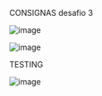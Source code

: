 CONSIGNAS desafio 3


![image](https://github.com/nicolas-rosencovich/desafios-backend-coderhouse-1a10/assets/139424337/da1864e7-22e9-4827-abce-f7e0b3a3a388)

![image](https://github.com/nicolas-rosencovich/desafios-backend-coderhouse-1a10/assets/139424337/ad0874ed-e84c-4ccc-b4e6-35d1f4e5120a)

TESTING

![image](https://github.com/nicolas-rosencovich/desafios-backend-coderhouse-1a10/assets/139424337/416a39d1-b3db-402b-b165-6215d0a63cbb)

